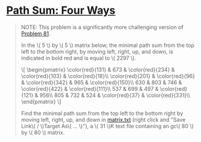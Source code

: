 # [Path Sum: Four Ways](https://projecteuler.net/problem=83)

> NOTE: This problem is a significantly more challenging version of [Problem 81](https://projecteuler.net/problem=81).
> 
> In the \\( 5 \\) by \\( 5 \\) matrix below, the minimal path sum from the top left to the bottom right, by moving left, right, up, and down, is indicated in bold red and is equal to \\( 2297 \\).
> 
> \\[
> \begin{pmatrix}
> \color{red}{131} & 673 & \color{red}{234} & \color{red}{103} & \color{red}{18}\\\\
> \color{red}{201} & \color{red}{96} & \color{red}{342} & 965 & \color{red}{150}\\\\
> 630 & 803 & 746 & \color{red}{422} & \color{red}{111}\\\\
> 537 & 699 & 497 & \color{red}{121} & 956\\\\
> 805 & 732 & 524 & \color{red}{37} & \color{red}{331}\\\\
> \end{pmatrix}
> \\]
> 
> Find the minimal path sum from the top left to the bottom right by moving left, right, up, and down in [matrix.txt](https://projecteuler.net/resources/documents/0083_matrix.txt) (right click and "Save Link\\( / \\)Target As\\( ... \\)"), a \\( 31 \\)K text file containing an gc\\( 80 \\) by \\( 80 \\) matrix.
